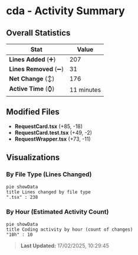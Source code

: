 # cda - Activity Summary 

## Overall Statistics

| Stat                   | Value                                                             |
| ---------------------- | ----------------------------------------------------------------- |
| **Lines Added** (➕)   | 207                                          |
| **Lines Removed** (➖) | 31                                        |
| **Net Change** (↕)    | 176                |
| **Active Time** (⌚)   | 11 minutes |


## Modified Files
- **RequestCard.tsx** (+85, -18)
- **RequestCard.test.tsx** (+49, -2)
- **RequestWrapper.tsx** (+73, -11)

## Visualizations

### By File Type (Lines Changed)

```mermaid
pie showData
title Lines changed by file type
".tsx" : 238
```

### By Hour (Estimated Activity Count)

```mermaid
pie showData
title Coding activity by hour (count of changes)
"10h" : 10
```


> **Last Updated:** 17/02/2025, 10:29:45